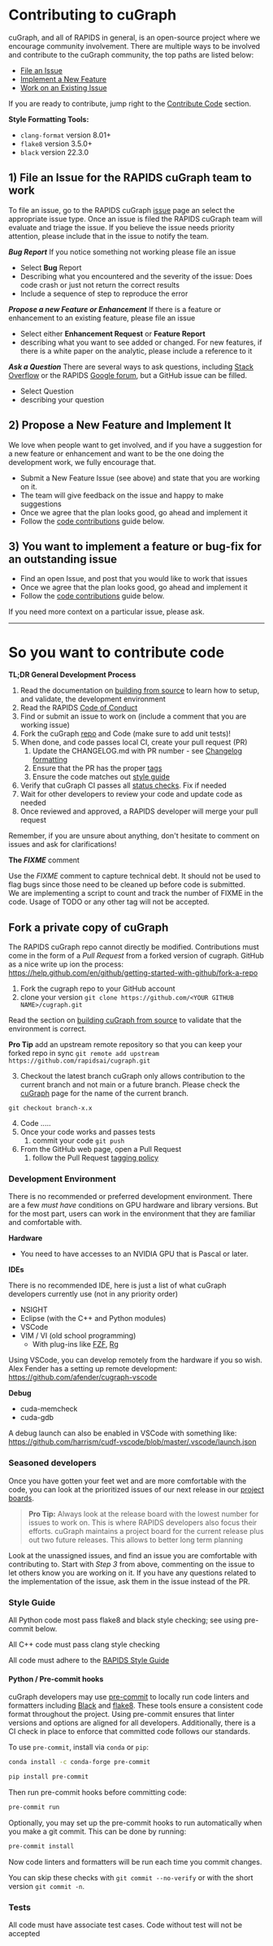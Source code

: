 # Contributing to cuGraph
cuGraph, and all of RAPIDS in general, is an open-source project where we encourage community involvement.  There are multiple ways to be involved and contribute to the cuGraph community, the top paths are listed below:

* [File an Issue](#issue)
* [Implement a New Feature](#implement)
* [Work on an Existing Issue](#bugfix)

If you are ready to contribute, jump right to the [Contribute Code](#code) section.


__Style Formatting Tools:__
* `clang-format`  version 8.01+
* `flake8`        version 3.5.0+
* `black`         version 22.3.0



## 1) File an Issue for the RAPIDS cuGraph team to work  <a name="issue"></a>
To file an issue, go to the RAPIDS cuGraph [issue](https://github.com/rapidsai/cugraph/issues/new/choose) page an select the appropriate issue type.  Once an issue is filed the RAPIDS cuGraph team will evaluate and triage the issue.  If you believe the issue needs priority attention, please include that in the issue to notify the team.

***Bug Report***</pr>
If you notice something not working please file an issue
-	Select **Bug** Report
-	Describing what you encountered and the severity of the issue:  Does code crash or just not return the correct results
-	Include a sequence of step to reproduce the error

***Propose a new Feature or Enhancement***
If there is a feature or enhancement to an existing feature, please file an issue

-	Select either **Enhancement Request** or **Feature Report**
-	describing what you want to see added or changed.  For new features, if there is a white paper on the analytic, please include a reference to it

***Ask a Question***
There are several ways to ask questions, including [Stack Overflow]( https://stackoverflow.com/)  or the RAPIDS [Google forum]( https://groups.google.com/forum/#!forum/rapidsai), but a GitHub issue can be filled.  

-	Select Question
-	describing your question



## 2) Propose a New Feature and Implement It <a name="implement"></a>

We love when people want to get involved, and if you have a suggestion for a new feature or enhancement and want to be the one doing the development work, we fully encourage that.  

- Submit a New Feature Issue (see above) and state that you are working on it.
- The team will give feedback on the issue and happy to make suggestions
- Once we agree that the plan looks good, go ahead and implement it
- Follow the [code contributions](#code-contributions) guide below.


## 3) You want to implement a feature or bug-fix for an outstanding issue <a name="bugfix"></a>
- Find an open Issue, and post that you would like to work that issues
- Once we agree that the plan looks good, go ahead and implement it
- Follow the [code contributions](#code-contributions) guide below.

If you need more context on a particular issue, please ask.

----

# So you want to contribute code <a name="code"></a>

**TL;DR General Development Process**
1. Read the documentation on [building from source](SOURCEBUILD.md) to learn how to setup, and validate, the development environment
2. Read the RAPIDS [Code of Conduct](https://docs.rapids.ai/resources/conduct/)
3. Find or submit an issue to work on (include a comment that you are working issue)
4. Fork the cuGraph [repo](#fork) and Code (make sure to add unit tests)!
5. When done, and code passes local CI, create your pull request (PR)
   1. Update the CHANGELOG.md with PR number - see [Changelog formatting](https://docs.rapids.ai/resources/changelog/)
   2. Ensure that the PR has the proper [tags](PRTAGS.md)
   3. Ensure the code matches out [style guide](https://docs.rapids.ai/resources/style/) 
6. Verify that cuGraph CI passes all [status checks](https://help.github.com/articles/about-status-checks/). Fix if needed
7. Wait for other developers to review your code and update code as needed
8. Once reviewed and approved, a RAPIDS developer will merge your pull request

Remember, if you are unsure about anything, don't hesitate to comment on issues
and ask for clarifications!

**The _FIXME_** comment<pr>

Use the _FIXME_ comment to capture technical debt.  It should not be used to flag bugs since those need to be cleaned up before code is submitted.   
We are implementing a script to count and track the number of FIXME in the code.  Usage of TODO or any other tag will not be accepted.



## Fork a private copy of cuGraph <a name="fork"></a>
The RAPIDS cuGraph repo cannot directly be modified.  Contributions must come in the form of a *Pull Request* from a forked version of cugraph.    GitHub as a nice write up ion the process:  https://help.github.com/en/github/getting-started-with-github/fork-a-repo

1. Fork the cugraph repo to your GitHub account
2. clone your version 
```git clone https://github.com/<YOUR GITHUB NAME>/cugraph.git```


Read the section on [building cuGraph from source](SOURCEBUILD.md) to validate that the environment is correct.  

**Pro Tip** add an upstream remote repository so that you can keep your forked repo in sync
```git remote add upstream https://github.com/rapidsai/cugraph.git```

3. Checkout the latest branch
cuGraph only allows contribution to the current branch and not main or a future branch.  Please check the [cuGraph](https://github.com/rapidsai/cugraph) page for the name of the current branch.

```git checkout branch-x.x```

4. Code .....
5. Once your code works and passes tests
   1. commit your code
    ```git push```
6. From the GitHub web page, open a Pull Request
   1. follow the Pull Request [tagging policy](PRTAGS.md) 

### Development Environment

There is no recommended or preferred development environment.  There are a few *must have* conditions on GPU hardware and library versions.  But for the most part, users can work in the environment that they are familiar and comfortable with.  

**Hardware**

* You need to have accesses to an NVIDIA GPU that is Pascal or later.


**IDEs**

There is no recommended IDE, here is just a list of what cuGraph developers currently use (not in any priority order)

* NSIGHT
* Eclipse (with the C++ and Python modules)
* VSCode
* VIM / VI (old school programming)
  * With plug-ins like [FZF](https://github.com/junegunn/fzf), [Rg](https://github.com/BurntSushi/ripgrep)


Using VSCode, you can develop remotely from the hardware if you so wish.  Alex Fender has a setting up remote development:  https://github.com/afender/cugraph-vscode


**Debug**

* cuda-memcheck
* cuda-gdb


A debug launch can also be enabled in VSCode with something like:  https://github.com/harrism/cudf-vscode/blob/master/.vscode/launch.json


### Seasoned developers

Once you have gotten your feet wet and are more comfortable with the code, you
can look at the prioritized issues of our next release in our [project boards](https://github.com/rapidsai/cugraph/projects).

> **Pro Tip:** Always look at the release board with the lowest number for
issues to work on. This is where RAPIDS developers also focus their efforts.  cuGraph maintains a project board for the current release plus out two future releases.  This allows to better long term planning

Look at the unassigned issues, and find an issue you are comfortable with
contributing to. Start with _Step 3_ from above, commenting on the issue to let
others know you are working on it. If you have any questions related to the
implementation of the issue, ask them in the issue instead of the PR.


### Style Guide
All Python code most pass flake8 and black style checking; see using pre-commit below.

All C++ code must pass clang style checking

All code must adhere to the [RAPIDS Style Guide](https://docs.rapids.ai/resources/style/)

#### Python / Pre-commit hooks

cuGraph developers may use [pre-commit](https://pre-commit.com/) to locally run code
linters and formatters including [Black](https://black.readthedocs.io/en/stable/)
and [flake8](https://flake8.pycqa.org/en/latest/). These tools ensure a consistent
code format throughout the project. Using pre-commit ensures that linter versions
and options are aligned for all developers. Additionally, there is a CI check in
place to enforce that committed code follows our standards.

To use `pre-commit`, install via `conda` or `pip`:

```bash
conda install -c conda-forge pre-commit
```

```bash
pip install pre-commit
```

Then run pre-commit hooks before committing code:

```bash
pre-commit run
```

Optionally, you may set up the pre-commit hooks to run automatically when you make a git commit. This can be done by running:

```bash
pre-commit install
```

Now code linters and formatters will be run each time you commit changes.

You can skip these checks with `git commit --no-verify` or with the short version `git commit -n`.

### Tests
All code must have associate test cases.  Code without test will not be accepted
